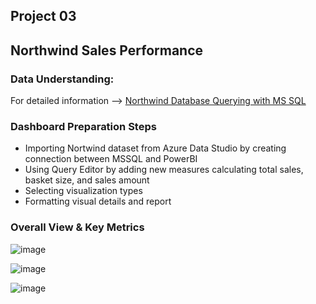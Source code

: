 ## Project 03 
## Northwind Sales Performance
### Data Understanding:
For detailed information --> [Northwind Database Querying with MS SQL](https://github.com/BedirK/SQL-Projects-Studies/tree/main/Data-Analytics-Bootcamp)
### Dashboard Preparation Steps
 - Importing Nortwind dataset from Azure Data Studio by creating connection between MSSQL and PowerBI
 - Using Query Editor by adding new measures calculating total sales, basket size, and sales amount
 - Selecting visualization types
 - Formatting visual details and report
### Overall View & Key Metrics 

![image](https://github.com/BedirK/PowerBI-Projects/assets/103532330/6e3be759-eec5-428b-9d05-b48f94acbd3b)

![image](https://github.com/BedirK/PowerBI-Projects/assets/103532330/8b83772e-a850-4bd1-990f-0cf49d582a8d)

![image](https://github.com/BedirK/PowerBI-Projects/assets/103532330/8f065155-2302-482a-b141-07af93c16a9d)

